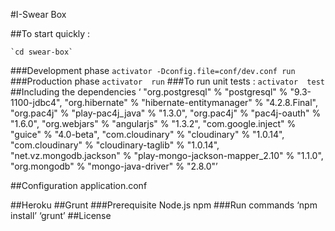 #I-Swear Box


##To start quickly :

    `cd swear-box` 
###Development phase 
    `activator -Dconfig.file=conf/dev.conf run`  
###Production phase
   `activator  run`
###To run unit tests :
`activator  test`
##Including the dependencies 
  ‘ "org.postgresql" % "postgresql" % "9.3-1100-jdbc4",
  "org.hibernate" % "hibernate-entitymanager" % "4.2.8.Final",
  "org.pac4j" % "play-pac4j_java" % "1.3.0",
  "org.pac4j" % "pac4j-oauth" % "1.6.0",
  "org.webjars" % "angularjs" % "1.3.2",
  "com.google.inject" % "guice" % "4.0-beta",
  "com.cloudinary" % "cloudinary" % "1.0.14",
  "com.cloudinary" % "cloudinary-taglib" % "1.0.14",
  "net.vz.mongodb.jackson" % "play-mongo-jackson-mapper_2.10" % "1.1.0",
  "org.mongodb" % "mongo-java-driver" % "2.8.0"’

##Configuration
	application.conf

##Heroku
##Grunt
###Prerequisite
Node.js
npm
	###Run commands
	      ‘npm install’
	      ‘grunt’
##License
